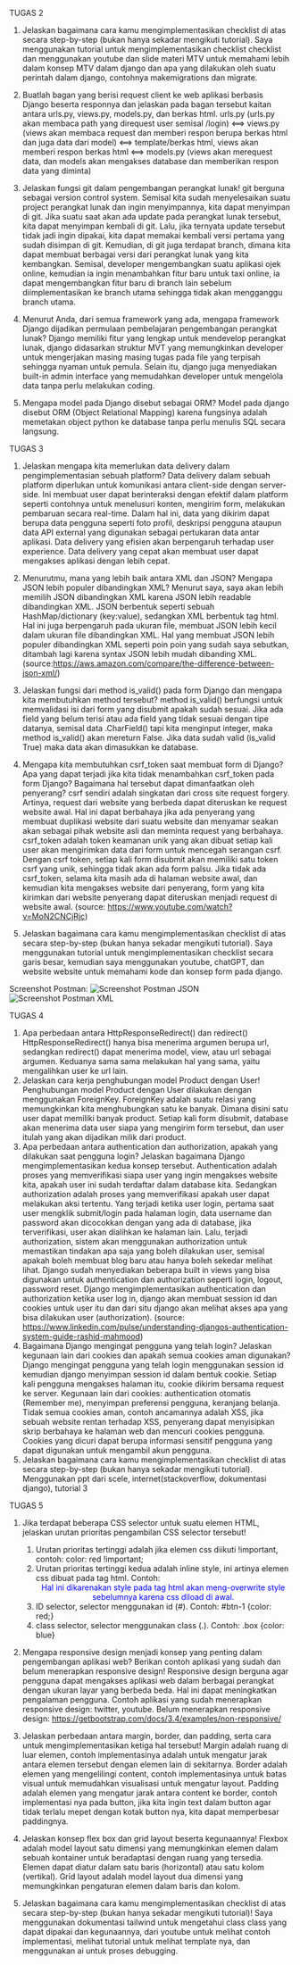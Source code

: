 TUGAS 2

1. Jelaskan bagaimana cara kamu mengimplementasikan checklist di atas secara step-by-step (bukan hanya sekadar mengikuti tutorial).
   Saya menggunakan tutorial untuk mengimplementasikan checklist checklist dan menggunakan youtube dan slide materi MTV untuk memahami lebih dalam konsep MTV dalam django dan apa yang dilakukan oleh suatu perintah dalam django, contohnya makemigrations dan migrate.

2. Buatlah bagan yang berisi request client ke web aplikasi berbasis Django beserta responnya dan jelaskan pada bagan tersebut kaitan antara urls.py, views.py, models.py, dan berkas html.
   urls.py (urls.py akan membaca path yang direquest user semisal /login) <==> views.py (views akan membaca request dan memberi respon berupa berkas html dan juga data dari model) <==> template/berkas html, views akan memberi respon berkas html  <==> models.py (views akan merequest data, dan models akan mengakses database dan memberikan respon data yang diminta)

3. Jelaskan fungsi git dalam pengembangan perangkat lunak!
   git berguna sebagai version control system. Semisal kita sudah menyelesaikan suatu project perangkat lunak dan ingin menyimpannya, kita dapat menyimpan di git. Jika suatu saat akan ada update pada perangkat lunak tersebut, kita dapat menyimpan kembali di git. Lalu, jika ternyata update tersebut tidak jadi ingin dipakai, kita dapat memakai kembali versi pertama yang sudah disimpan di git. Kemudian, di git juga terdapat branch, dimana kita dapat membuat berbagai versi dari perangkat lunak yang kita kembangkan. Semisal, developer mengembangkan suatu aplikasi ojek online, kemudian ia ingin menambahkan fitur baru untuk taxi online, ia dapat mengembangkan fitur baru di branch lain sebelum diimplementasikan ke branch utama sehingga tidak akan mengganggu branch utama.

4. Menurut Anda, dari semua framework yang ada, mengapa framework Django dijadikan permulaan pembelajaran pengembangan perangkat lunak?
   Django memiliki fitur yang lengkap untuk mendevelop perangkat lunak, django didasarkan struktur MVT yang memungkinkan developer untuk mengerjakan masing masing tugas pada file yang terpisah sehingga nyaman untuk pemula. Selain itu, django juga menyediakan built-in admin interface yang memudahkan developer untuk mengelola data tanpa perlu melakukan coding.

5. Mengapa model pada Django disebut sebagai ORM?
   Model pada django disebut ORM (Object Relational Mapping) karena fungsinya adalah memetakan object python ke database tanpa perlu menulis SQL secara langsung. 


TUGAS 3

1. Jelaskan mengapa kita memerlukan data delivery dalam pengimplementasian sebuah platform?
    Data delivery dalam sebuah platform diperlukan untuk komunikasi antara client-side dengan server-side. Ini membuat user dapat berinteraksi dengan efektif dalam platform seperti contohnya untuk menelusuri konten, mengirim form, melakukan pembaruan secara real-time. Dalam hal ini, data yang dikirim dapat berupa data pengguna seperti foto profil, deskripsi pengguna ataupun data API external yang digunakan sebagai pertukaran data antar aplikasi. Data delivery yang efisien akan berpengaruh terhadap user experience. Data delivery yang cepat akan membuat user dapat mengakses aplikasi dengan lebih cepat.

2. Menurutmu, mana yang lebih baik antara XML dan JSON? Mengapa JSON lebih populer dibandingkan XML?
    Menurut saya, saya akan lebih memilih JSON dibandingkan XML karena JSON lebih readable dibandingkan XML. JSON berbentuk seperti sebuah HashMap/dictionary (key:value), sedangkan XML berbentuk tag html. Hal ini juga berpengaruh pada ukuran file, membuat JSON lebih kecil dalam ukuran file dibandingkan XML. Hal yang membuat JSON lebih populer dibandingkan XML seperti poin poin yang sudah saya sebutkan, ditambah lagi karena syntax JSON lebih mudah dibanding XML. (source:https://aws.amazon.com/compare/the-difference-between-json-xml/)

3. Jelaskan fungsi dari method is_valid() pada form Django dan mengapa kita membutuhkan method tersebut?
    method is_valid() berfungsi untuk memvalidasi isi dari form yang disubmit apakah sudah sesuai. Jika ada field yang belum terisi atau ada field yang tidak sesuai dengan tipe datanya, semisal data .CharField() tapi kita menginput integer, maka method is_valid() akan mereturn False. Jika data sudah valid (is_valid True) maka data akan dimasukkan ke database.

4. Mengapa kita membutuhkan csrf_token saat membuat form di Django? Apa yang dapat terjadi jika kita tidak menambahkan csrf_token pada form Django? Bagaimana hal tersebut dapat dimanfaatkan oleh penyerang?
    csrf sendiri adalah singkatan dari cross site request forgery. Artinya, request dari website yang berbeda dapat diteruskan ke request website awal. Hal ini dapat berbahaya jika ada penyerang yang membuat duplikasi website dari suatu website dan menyamar seakan akan sebagai pihak website asli dan meminta request yang berbahaya. csrf_token adalah token keamanan unik yang akan dibuat setiap kali user akan mengirimkan data dari form untuk mencegah serangan csrf. Dengan csrf token, setiap kali form disubmit akan memiliki satu token csrf yang unik, sehingga tidak akan ada form palsu.  Jika tidak ada csrf_token, selama kita masih ada di halaman website awal, dan kemudian kita mengakses website dari penyerang, form yang kita kirimkan dari website penyerang dapat diteruskan menjadi request di website awal. (source: https://www.youtube.com/watch?v=MoN2CNCjRjc)

5. Jelaskan bagaimana cara kamu mengimplementasikan checklist di atas secara step-by-step (bukan hanya sekadar mengikuti tutorial).
    Saya menggunakan tutorial untuk mengimplementasikan checklist secara garis besar, kemudian saya menggunakan youtube, chatGPT, dan website website untuk memahami kode dan konsep form pada django. 

Screenshot Postman: 
![Screenshot Postman JSON](screenshot-postman-json.png)
![Screenshot Postman XML](screenshot-postman-xml.png)

TUGAS 4

1.  Apa perbedaan antara HttpResponseRedirect() dan redirect()
    HttpResponseRedirect() hanya bisa menerima argumen berupa url, sedangkan redirect() dapat menerima model, view, atau url sebagai argumen. Keduanya sama sama melakukan hal yang sama, yaitu mengalihkan user ke url lain.
2.  Jelaskan cara kerja penghubungan model Product dengan User!
    Penghubungan model Product dengan User dilakukan dengan menggunakan ForeignKey. ForeignKey adalah suatu relasi yang memungkinkan kita menghubungkan satu ke banyak. Dimana disini satu user dapat memiliki banyak product. Setiap kali form disubmit, database akan menerima data user siapa yang mengirim form tersebut, dan user itulah yang akan dijadikan milik dari product.
3. Apa perbedaan antara authentication dan authorization, apakah yang dilakukan saat pengguna login? Jelaskan bagaimana Django mengimplementasikan kedua konsep  tersebut.
    Authentication adalah proses yang memverifikasi siapa user yang ingin mengakses website kita, apakah user ini sudah terdaftar dalam database kita. Sedangkan authorization adalah proses yang memverifikasi apakah user dapat melakukan aksi tertentu. Yang terjadi ketika user login, pertama saat user mengklik submit/login pada halaman login, data username dan password akan dicocokkan dengan yang ada di database, jika terverifikasi, user akan dialihkan ke halaman lain. Lalu, terjadi authorization, sistem akan menggunakan authorization untuk memastikan tindakan apa saja yang boleh dilakukan user, semisal apakah boleh membuat blog baru atau hanya boleh sekedar melihat lihat. Django sudah menyediakan beberapa built in views yang bisa digunakan untuk authentication dan authorization seperti login, logout, password reset. Django mengimplementasikan authentication dan authorization ketika user log in, django akan membuat session id dan cookies untuk user itu dan dari situ django akan melihat akses apa yang bisa dilakukan user (authorization).
    (source: https://www.linkedin.com/pulse/understanding-djangos-authentication-system-guide-rashid-mahmood)
4.  Bagaimana Django mengingat pengguna yang telah login? Jelaskan kegunaan lain dari cookies dan apakah semua cookies aman digunakan?
    Django mengingat pengguna yang telah login menggunakan session id kemudian django menyimpan session id dalam bentuk cookie. Setiap kali pengguna mengakses halaman itu, cookie dikirim bersama request ke server. Kegunaan lain dari cookies: authentication otomatis (Remember me), menyimpan preferensi pengguna, keranjang belanja. Tidak semua cookies aman, contoh ancamannya adalah XSS, jika sebuah website rentan terhadap XSS, penyerang dapat menyisipkan skrip berbahaya ke halaman web dan mencuri cookies pengguna. Cookies yang dicuri dapat berupa informasi sensitif pengguna yang dapat digunakan untuk mengambil akun pengguna.
5. Jelaskan bagaimana cara kamu mengimplementasikan checklist di atas secara step-by-step (bukan hanya sekadar mengikuti tutorial).
    Menggunakan ppt dari scele, internet(stackoverflow, dokumentasi django), tutorial 3


TUGAS 5
1. Jika terdapat beberapa CSS selector untuk suatu elemen HTML, jelaskan urutan prioritas pengambilan CSS selector tersebut!
    1. Urutan prioritas tertinggi adalah jika elemen css diikuti !important, contoh: color: red !important;
    2. Urutan prioritas tertinggi kedua adalah inline style, ini artinya elemen css dibuat pada tag html. Contoh: <div style="color: blue; text-align: center;"> Hal ini dikarenakan style pada tag html akan meng-overwrite style sebelumnya karena css diload di awal.
    3. ID selector, selector menggunakan id (#). Contoh: #btn-1 {color: red;}
    4. class selector, selector menggunakan class (.). Contoh: .box {color: blue}
2.  Mengapa responsive design menjadi konsep yang penting dalam pengembangan aplikasi web? Berikan contoh aplikasi yang sudah dan belum menerapkan responsive design!
    Responsive design berguna agar pengguna dapat mengakses aplikasi web dalam berbagai perangkat dengan ukuran layar yang berbeda beda. Hal ini dapat meningkatkan pengalaman pengguna. Contoh aplikasi yang sudah menerapkan responsive design: twitter, youtube. Belum menerapkan responsive design: https://getbootstrap.com/docs/3.4/examples/non-responsive/

3. Jelaskan perbedaan antara margin, border, dan padding, serta cara untuk mengimplementasikan ketiga hal tersebut!
    Margin adalah ruang di luar elemen, contoh implementasinya adalah untuk mengatur jarak antara elemen tersebut dengan elemen lain di sekitarnya. Border adalah elemen yang mengelilingi content, contoh implementasinya untuk batas visual untuk memudahkan visualisasi untuk mengatur layout. Padding adalah elemen yang mengatur jarak antara content ke border, contoh implementasi nya pada button, jika kita ingin text dalam button agar tidak terlalu mepet dengan kotak button nya, kita dapat memperbesar paddingnya.

4. Jelaskan konsep flex box dan grid layout beserta kegunaannya!
    Flexbox adalah model layout satu dimensi yang memungkinkan elemen dalam sebuah kontainer untuk beradaptasi dengan ruang yang tersedia. Elemen dapat diatur dalam satu baris (horizontal) atau satu kolom (vertikal). Grid layout adalah model layout dua dimensi yang memungkinkan pengaturan elemen dalam baris dan kolom.

5. Jelaskan bagaimana cara kamu mengimplementasikan checklist di atas secara step-by-step (bukan hanya sekadar mengikuti tutorial)!
    Saya menggunakan dokumentasi tailwind untuk mengetahui class class yang dapat dipakai dan kegunaannya, dari youtube untuk melihat contoh implementasi, melihat tutorial untuk melihat template nya, dan menggunakan ai untuk proses debugging.